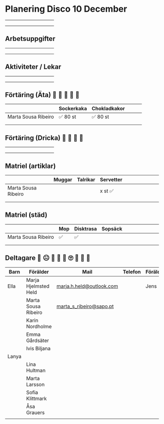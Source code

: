# Planering Disco 10 December

|   |   |   |   |   |   |   |   |   |   |
|---|---|---|---|---|---|---|---|---|---|
|   |   |   |   |   |   |   |   |   |   |
|   |   |   |   |   |   |   |   |   |   |
|   |   |   |   |   |   |   |   |   |   |


## Arbetsuppgifter

|   |   |   |   |   |   |   |   |   |   |
|---|---|---|---|---|---|---|---|---|---|
|   |   |   |   |   |   |   |   |   |   |
|   |   |   |   |   |   |   |   |   |   |
|   |   |   |   |   |   |   |   |   |   |

## Aktiviteter / Lekar

|   |   |   |   |   |   |   |   |   |   |
|---|---|---|---|---|---|---|---|---|---|
|   |   |   |   |   |   |   |   |   |   |
|   |   |   |   |   |   |   |   |   |   |
|   |   |   |   |   |   |   |   |   |   |

## Förtäring (Äta) 🍭 🍰 🍫 🍬 🍿

|   |  Sockerkaka | Chokladkakor  |   |   |  |
|---|---|---|---|---|---|
| Marta Sousa Ribeiro  | ✅ 80 st | ✅ 80 st |   |   |   |
|   |   |   |   |   |   |
|   |   |   |   |   |   |

## Förtäring (Dricka) 🥛 🥂 🧉 🍾

|   |   |   |   |   |   |   |   |   |   |
|---|---|---|---|---|---|---|---|---|---|
|   |   |   |   |   |   |   |   |   |   |
|   |   |   |   |   |   |   |   |   |   |
|   |   |   |   |   |   |   |   |   |   |


## Matriel (artiklar)

|   | Muggar | Talrikar  | Servetter  |   |   |   |   |   |   |   |
|---|---|---|---|---|---|---|---|---|---|---|
| Marta Sousa Ribeiro |   |   |  x st ✅ |   |   |   |   |   |   |   |
|   |   |   |   |   |   |   |   |   |   |   |
|   |   |   |   |   |   |   |   |   |   |   |


## Matriel (städ)

|   | Mop | Disktrasa  | Sopsäck  |   |   |   |   |   |   |   |
|---|---|---|---|---|---|---|---|---|---|---|
| Marta Sousa Ribeiro | ✅  |✅  |   |  |   |   |   |   |   |   |
|   |   |   |   |   |   |   |   |   |   |   |
|   |   |   |   |   |   |   |   |   |   |   |


## Deltagare 🤗 😐 🥳 😬 🤩 🙄 🤑 🤗 🥳 

|  Barn | Förälder | Mail  | Telefon  | Förälder  | Mail | Telefon   |
|---|---|---|---|---|---|---|
| Ella | Marja Hjelmsted Held  | marja.h.held@outlook.com  | | Jens  | jens.held@gmail.com  | 070-557 05 32   |    
|   | Marta Sousa Ribeiro  | marta_s_ribeiro@sapo.pt  |   |   |    |    |
|   | Karin Nordholme  |   |   |   |    |    |
|   | Emma Gårdsäter  |   |   |   |    |    |
|   | Ivis Biljana  |   |   |   |    |    |
| Lanya  |   |   |   |   |    |    |    |    |
|   | Lina Hultman   |   |   |   |    |    |
|   | Marta Larsson  |   |   |   |    |    |
|   | Sofia Klittmark   |   |   |   |    |    |
|   | Åsa Grauers  |   |   |   |    |    |
|   |   |   |   |   |    |    |

